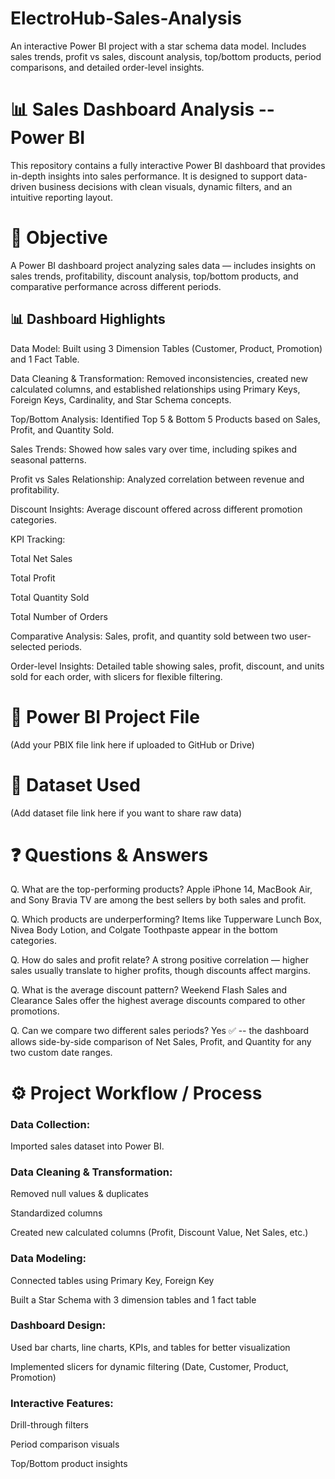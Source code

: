 # ElectroHub-Sales-Analysis
An interactive Power BI project with a star schema data model. Includes sales trends, profit vs sales, discount analysis, top/bottom products, period comparisons, and detailed order-level insights.

# 📊 Sales Dashboard Analysis -- Power BI

This repository contains a fully interactive Power BI dashboard that provides in-depth insights into sales performance. It is designed to support data-driven business decisions with clean visuals, dynamic filters, and an intuitive reporting layout.

# 🎯 Objective

A Power BI dashboard project analyzing sales data — includes insights on sales trends, profitability, discount analysis, top/bottom products, and comparative performance across different periods.

## 📊 Dashboard Highlights

Data Model: Built using 3 Dimension Tables (Customer, Product, Promotion) and 1 Fact Table.

Data Cleaning & Transformation: Removed inconsistencies, created new calculated columns, and established relationships using Primary Keys, Foreign Keys, Cardinality, and Star Schema concepts.

Top/Bottom Analysis: Identified Top 5 & Bottom 5 Products based on Sales, Profit, and Quantity Sold.

Sales Trends: Showed how sales vary over time, including spikes and seasonal patterns.

Profit vs Sales Relationship: Analyzed correlation between revenue and profitability.

Discount Insights: Average discount offered across different promotion categories.

KPI Tracking:

Total Net Sales

Total Profit

Total Quantity Sold

Total Number of Orders

Comparative Analysis: Sales, profit, and quantity sold between two user-selected periods.

Order-level Insights: Detailed table showing sales, profit, discount, and units sold for each order, with slicers for flexible filtering.

# 📂 Power BI Project File

(Add your PBIX file link here if uploaded to GitHub or Drive)

# 📑 Dataset Used

(Add dataset file link here if you want to share raw data)

# ❓ Questions & Answers

Q. What are the top-performing products?
Apple iPhone 14, MacBook Air, and Sony Bravia TV are among the best sellers by both sales and profit.

Q. Which products are underperforming?
Items like Tupperware Lunch Box, Nivea Body Lotion, and Colgate Toothpaste appear in the bottom categories.

Q. How do sales and profit relate?
A strong positive correlation — higher sales usually translate to higher profits, though discounts affect margins.

Q. What is the average discount pattern?
Weekend Flash Sales and Clearance Sales offer the highest average discounts compared to other promotions.

Q. Can we compare two different sales periods?
Yes ✅ -- the dashboard allows side-by-side comparison of Net Sales, Profit, and Quantity for any two custom date ranges.

# ⚙️ Project Workflow / Process

### Data Collection: 

Imported sales dataset into Power BI.

### Data Cleaning & Transformation:

Removed null values & duplicates

Standardized columns

Created new calculated columns (Profit, Discount Value, Net Sales, etc.)

### Data Modeling:

Connected tables using Primary Key, Foreign Key

Built a Star Schema with 3 dimension tables and 1 fact table

### Dashboard Design:

Used bar charts, line charts, KPIs, and tables for better visualization

Implemented slicers for dynamic filtering (Date, Customer, Product, Promotion)

### Interactive Features:

Drill-through filters

Period comparison visuals

Top/Bottom product insights

